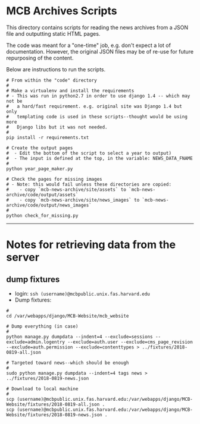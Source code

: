 # MCB Archives Scripts

This directory contains scripts for reading the news archives from a JSON file and outputting static HTML pages.

The code was meant for a "one-time" job, e.g. don't expect a lot of documentation.  However, the original JSON files may be of re-use for future repurposing of the content.

Below are instructions to run the scripts.

```
# From within the "code" directory
#
# Make a virtualenv and install the requirements
# - This was run in python2.7 in order to use django 1.4 -- which may not be
#   a hard/fast requirement. e.g. original site was Django 1.4 but only
#   templating code is used in these scripts--thought would be using more
#   Django libs but it was not needed.
#
pip install -r requirements.txt

# Create the output pages
#  - Edit the bottom of the script to select a year to output)
#  - The input is defined at the top, in the variable: NEWS_DATA_FNAME
#
python year_page_maker.py

# Check the pages for missing images
# - Note: this would fail unless these directories are copied:
#    - copy `mcb-news-archive/site/assets` to `mcb-news-archive/code/output/assets`
#    - copy `mcb-news-archive/site/news_images` to `mcb-news-archive/code/output/news_images`
#
python check_for_missing.py

```


---

# Notes for retrieving data from the server


## dump fixtures

- login: `ssh (username)@mcbpublic.unix.fas.harvard.edu`
- Dump fixtures:

```
#
cd /var/webapps/django/MCB-Website/mcb_website

# Dump everything (in case)
#
python manage.py dumpdata --indent=4 --exclude=sessions --exclude=admin.logentry --exclude=auth.user --exclude=cms_page_revision --exclude=auth.permission --exclude=contenttypes > ../fixtures/2018-0819-all.json

# Targeted toward news--which should be enough
#
sudo python manage.py dumpdata --indent=4 tags news > ../fixtures/2018-0819-news.json

# Download to local machine
#
scp (username)@mcbpublic.unix.fas.harvard.edu:/var/webapps/django/MCB-Website/fixtures/2018-0819-all.json .
scp (username)@mcbpublic.unix.fas.harvard.edu:/var/webapps/django/MCB-Website/fixtures/2018-0819-news.json .

```
